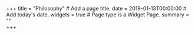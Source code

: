 +++
title = "Philosophy"  # Add a page title.
date = 2019-01-13T00:00:00  # Add today's date.
widgets = true  # Page type is a Widget Page.
summary = ""  
+++



